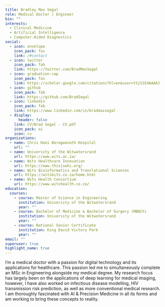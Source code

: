 ```yaml
---
title: Bradley Max Segal
role: Medical Doctor | Engineer
bio: ""
interests:
  - Clinical Medicine
  - Artificial Intelligence
  - Computer-Aided Diagnostics
social:
  - icon: envelope
    icon_pack: fas
    link: /#contact
  - icon: twitter
    icon_pack: fab
    link: https://twitter.com/BradMaxSegal
  - icon: graduation-cap
    icon_pack: fas
    link: https://scholar.google.com/citations?hl=en&user=tSjS1E4AAAAJ
  - icon: github
    icon_pack: fab
    link: https://github.com/BradSegal
  - icon: linkedin
    icon_pack: fab
    link: https://www.linkedin.com/in/bradmaxsegal
  - display:
      header: false
    link: CV/Brad Segal - CV.pdf
    icon_pack: ai
    icon: cv
organizations:
  - name: Chris Hani Baragwanath Hospital
    url: ""
  - name: University of the Witwatersrand
    url: https://www.wits.ac.za/
  - name: Wits Healthcare Innovation
    url: https://www.thisiswhi.org/
  - name: Wits Bioinformatics and Translational Sciences
    url: https://witsbits.co.za/home.html
  - name: Wits Health Consortium
    url: https://www.witshealth.co.za/
education:
  courses:
    - course: Master of Science in Engineering
      institution: University of the Witwatersrand
      year: ""
    - course: Bachelor of Medicine & Bachelor of Surgery (MBBCh)
      institution: University of the Witwatersrand
      year: ""
    - course: National Senior Certificate
      institution: King David Victory Park
      year: ""
email: ""
superuser: true
highlight_name: true
---
```

I’m a medical doctor with a passion for digital technology and its applications for healthcare. This passion led me to simultaneously complete an MSc in Engineering alongside my medical degree. My research focus has largely been on the applications of deep learning for medical imaging, however, I have also worked on infectious disease modelling, HIV transmission risk prediction, as well as more conventional medical research. I am thoroughly fascinated with AI & Precision Medicine in all its forms and am working to bring these concepts to reality.